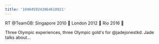 ```yaml
---
title: '1048459243064610821'
---
```


RT @TeamGB: Singapore 2010 🥇
London 2012 🥇
Rio 2016 🥇

Three Olympic experiences, three Olympic gold's for @jadejonestkd. Jade talks about…